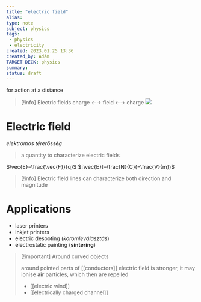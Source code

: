 ```yaml
---
title: "electric field"
alias: 
type: note
subject: physics
tags:
 - physics
 - electricity
created: 2023.01.25 13:36
created_by: Ádám
TARGET DECK: physics
summary: 
status: draft 
---
```

for action at a distance
>[!info] Electric fields
>charge ←→ field ←→ charge
>![](https://www.schoolphysics.co.uk/age11-14/Electricity%20and%20magnetism/Electrostatics/text/Electric_fields/images/1.png)

# Electric field 
*elektromos térerősség*
>a quantity to characterize electric fields 

$\vec{E}=\frac{\vec{F}}{q}$
$[\vec{E}]=\frac{N}{C}(=\frac{V}{m})$

>[!info] Electric field lines
>can characterize both direction and magnitude

# Applications
- laser printers
- inkjet printers 
- electric desooting (*koromleválasztás*)
- electrostatic painting (**sintering**)

>[!important] Around curved objects
>
>around pointed parts of [[conductors]] electric field is stronger, it may ionise **air** particles, which then are repelled
>- [[electric wind]]
>- [[electrically charged channel]]

